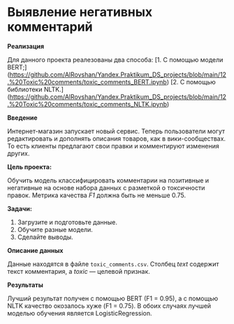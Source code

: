 # Выявление негативных комментарий

**Реализация**

Для данного проекта реалезованы два способа:
[1. С помощью модели BERT;] (https://github.com/AlRovshan/Yandex.Praktikum_DS_projects/blob/main/12.%20Toxic%20comments/toxic_comments_BERT.ipynb)
[2. C помощью библиотеки NLTK.] (https://github.com/AlRovshan/Yandex.Praktikum_DS_projects/blob/main/12.%20Toxic%20comments/toxic_comments_NLTK.ipynb)

**Введение**

Интернет-магазин запускает новый сервис. Теперь пользователи могут редактировать и дополнять описания товаров, как в вики-сообществах. То есть клиенты предлагают свои правки и комментируют изменения других.


**Цель проекта:**

Обучить модель классифицировать комментарии на позитивные и негативные на основе набора данных с разметкой о токсичности правок. Метрика качества *F1* должна быть не меньше 0.75. 

**Задачи:**

1. Загрузите и подготовьте данные.
2. Обучите разные модели. 
3. Сделайте выводы.

**Описание данных**

Данные находятся в файле `toxic_comments.csv`. Столбец *text* содержит текст комментария, а *toxic* — целевой признак.

**Результаты**

Лучший результат получен с помощью BERT (F1 = 0.95), а  с помощью NLTK качество окозалось хуже (F1 = 0.75). В обоих случаях лучшей моделью обучения является LogisticRegression.
